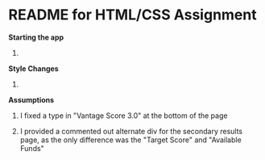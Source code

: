 # README for HTML/CSS Assignment

**Starting the app** 

1. 


**Style Changes**

1. 


**Assumptions**

1. I fixed a type in "Vantage Score 3.0" at the bottom of the page

1. I provided a commented out alternate div for the secondary results page, as the only difference was the "Target Score" and "Available Funds"


